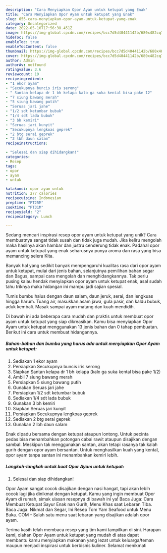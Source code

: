 ```yaml
---
description: "Cara Menyiapkan Opor Ayam untuk ketupat yang Enak"
title: "Cara Menyiapkan Opor Ayam untuk ketupat yang Enak"
slug: 655-cara-menyiapkan-opor-ayam-untuk-ketupat-yang-enak
category: Uncategorized
date: 2022-05-10T17:56:38.451Z
image: https://img-global.cpcdn.com/recipes/bcc7d5d40441142b/680x482cq70/opor-ayam-untuk-ketupat-foto-resep-utama.jpg
hideToc: false
enableToc: true
enableTocContent: false
thumbnail: https://img-global.cpcdn.com/recipes/bcc7d5d40441142b/680x482cq70/opor-ayam-untuk-ketupat-foto-resep-utama.jpg
cover: https://img-global.cpcdn.com/recipes/bcc7d5d40441142b/680x482cq70/opor-ayam-untuk-ketupat-foto-resep-utama.jpg
author: Admin
authorAv: notfound
ratingvalue: 3.6
reviewcount: 19
recipeingredient:
- "1 ekor ayam"
- "Secukupnya buncis iris serong"
- " Santan kelapa dr 1 bh kelapa kalo ga suka kental bisa pake 12"
- "7 siung bawang merah"
- "5 siung bawang putih"
- "Seruas jari jahe"
- "1/2 sdt ketumbar bubuk"
- "1/4 sdt lada bubuk"
- "3 bh kemiri"
- "Seruas jari kunyit"
- "Secukupnya lengkoas geprek"
- "2 btg serai geprek"
- "2 lbh daun salam"
recipeinstructions:

- "Selesai dan siap dihidangkan!"
categories:
- Resep
tags:
- opor
- ayam
- untuk

katakunci: opor ayam untuk 
nutrition: 277 calories
recipecuisine: Indonesian
preptime: "PT25M"
cooktime: "PT31M"
recipeyield: "2"
recipecategory: Lunch

---
```





Sedang mencari inspirasi resep opor ayam untuk ketupat yang unik? Cara membuatnya sangat tidak susah dan tidak juga mudah. Jika keliru mengolah maka hasilnya akan hambar dan justru cenderung tidak enak. Padahal opor ayam untuk ketupat yang enak seharusnya punya aroma dan rasa yang bisa memancing selera Kita.





Banyak hal yang sedikit banyak mempengaruhi kualitas rasa dari opor ayam untuk ketupat, mulai dari jenis bahan, selanjutnya pemilihan bahan segar dan Bagus, sampai cara mengolah dan menghidangkannya. Tak perlu pusing kalau hendak menyiapkan opor ayam untuk ketupat enak,      asal sudah tahu triknya maka hidangan ini mampu jadi sajian spesial.














Tumis bumbu halus dengan daun salam, daun jeruk, serai, dan lengkuas hingga harum. Tuang air, masukkan asam jawa, gula pasir, dan kaldu bubuk, aduk kembali. Masak sampai ayam matang dan kuah mendidih.






Di bawah ini ada beberapa cara mudah dan praktis untuk membuat opor ayam untuk ketupat yang siap dikreasikan. Kamu bisa menyiapkan Opor Ayam untuk ketupat menggunakan 13 jenis bahan dan 0 tahap pembuatan. Berikut ini cara untuk membuat hidangannya.

<!--inarticleads1-->

##### Bahan-bahan dan bumbu yang harus ada untuk menyiapkan Opor Ayam untuk ketupat:

1. Sediakan 1 ekor ayam
1. Persiapkan Secukupnya buncis iris serong
1. Siapkan  Santan kelapa dr 1 bh kelapa (kalo ga suka kental bisa pake 1/2)
1. Ambil 7 siung bawang merah
1. Persiapkan 5 siung bawang putih
1. Gunakan Seruas jari jahe
1. Persiapkan 1/2 sdt ketumbar bubuk
1. Sediakan 1/4 sdt lada bubuk
1. Gunakan 3 bh kemiri
1. Siapkan Seruas jari kunyit
1. Persiapkan Secukupnya lengkoas geprek
1. Sediakan 2 btg serai geprek
1. Gunakan 2 lbh daun salam


Enak dipadu bersama dengan ketupat ataupun lontong. Untuk pecinta pedas bisa menambahkan potongan cabai rawit ataupun disajikan dengan sambal. Meskipun tak menggunakan santan, akan tetapi rasanya tak kalah gurih dengan opor ayam bersantan. Untuk menghasilkan kuah yang kental, opor ayam tanpa santan ini menambahkan kemiri lebih. 

<!--inarticleads2-->

##### Langkah-langkah untuk buat Opor Ayam untuk ketupat:


1. Selesai dan siap dihidangkan!

Opor Ayam sangat cocok disajikan dengan nasi hangat, tapi akan lebih cocok lagi jika dinikmat dengan ketupat. Kamu yang ingin membuat Opor Ayam di rumah, simak ulasan resepnya di bawah ini ya! Baca Juga: Cara Membuat Ketupat Sayur Enak nan Gurih, Menu Khas saat Lebaran Tiba. Baca Juga: Nikmat dan Segar, Ini Resep Tom Yam Seafood untuk Menu Buka. COM - Salah satu menu saat lebaran yang disajikan adalah opor ayam. 

Terima kasih telah membaca resep yang tim kami tampilkan di sini. Harapan kami, olahan Opor Ayam untuk ketupat yang mudah di atas dapat membantu kamu menyiapkan makanan yang lezat untuk keluarga/teman maupun menjadi inspirasi untuk berbisnis kuliner. Selamat menikmati
